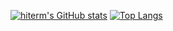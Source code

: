 [![hiterm's GitHub stats](https://github-readme-stats.vercel.app/api?username=hiterm)](https://github.com/anuraghazra/github-readme-stats)
[![Top Langs](https://github-readme-stats.vercel.app/api/top-langs/?username=hiterm)](https://github.com/anuraghazra/github-readme-stats)
